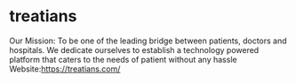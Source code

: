 # treatians
Our Mission: To be one of the leading bridge between patients, doctors and hospitals. We dedicate ourselves to establish a technology powered platform that caters to the needs of patient without any hassle Website:https://treatians.com/

